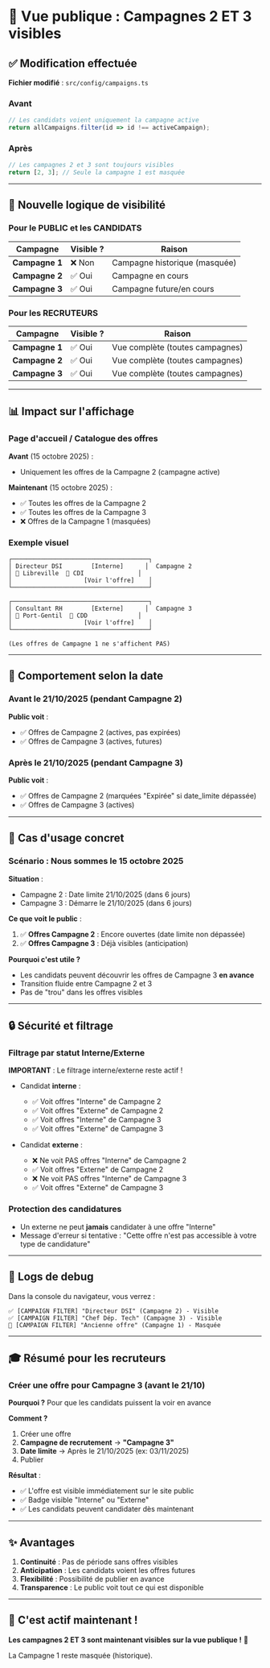 # 📢 Vue publique : Campagnes 2 ET 3 visibles

## ✅ Modification effectuée

**Fichier modifié** : `src/config/campaigns.ts`

### Avant
```typescript
// Les candidats voient uniquement la campagne active
return allCampaigns.filter(id => id !== activeCampaign);
```

### Après  
```typescript
// Les campagnes 2 et 3 sont toujours visibles
return [2, 3]; // Seule la campagne 1 est masquée
```

---

## 🎯 Nouvelle logique de visibilité

### Pour le **PUBLIC** et les **CANDIDATS**

| Campagne | Visible ? | Raison |
|----------|-----------|--------|
| **Campagne 1** | ❌ Non | Campagne historique (masquée) |
| **Campagne 2** | ✅ Oui | Campagne en cours |
| **Campagne 3** | ✅ Oui | Campagne future/en cours |

### Pour les **RECRUTEURS**

| Campagne | Visible ? | Raison |
|----------|-----------|--------|
| **Campagne 1** | ✅ Oui | Vue complète (toutes campagnes) |
| **Campagne 2** | ✅ Oui | Vue complète (toutes campagnes) |
| **Campagne 3** | ✅ Oui | Vue complète (toutes campagnes) |

---

## 📊 Impact sur l'affichage

### Page d'accueil / Catalogue des offres

**Avant** (15 octobre 2025) :
- Uniquement les offres de la Campagne 2 (campagne active)

**Maintenant** (15 octobre 2025) :
- ✅ Toutes les offres de la Campagne 2
- ✅ Toutes les offres de la Campagne 3
- ❌ Offres de la Campagne 1 (masquées)

### Exemple visuel

```
┌──────────────────────────────────────┐
│ Directeur DSI        [Interne]      │  Campagne 2
│ 📍 Libreville  💼 CDI               │
│                    [Voir l'offre]    │
└──────────────────────────────────────┘

┌──────────────────────────────────────┐
│ Consultant RH        [Externe]      │  Campagne 3
│ 📍 Port-Gentil  💼 CDD              │
│                    [Voir l'offre]    │
└──────────────────────────────────────┘

(Les offres de Campagne 1 ne s'affichent PAS)
```

---

## 🔄 Comportement selon la date

### Avant le 21/10/2025 (pendant Campagne 2)

**Public voit** :
- ✅ Offres de Campagne 2 (actives, pas expirées)
- ✅ Offres de Campagne 3 (actives, futures)

### Après le 21/10/2025 (pendant Campagne 3)

**Public voit** :
- ✅ Offres de Campagne 2 (marquées "Expirée" si date_limite dépassée)
- ✅ Offres de Campagne 3 (actives)

---

## 🎯 Cas d'usage concret

### Scénario : Nous sommes le 15 octobre 2025

**Situation** :
- Campagne 2 : Date limite 21/10/2025 (dans 6 jours)
- Campagne 3 : Démarre le 21/10/2025 (dans 6 jours)

**Ce que voit le public** :
1. ✅ **Offres Campagne 2** : Encore ouvertes (date limite non dépassée)
2. ✅ **Offres Campagne 3** : Déjà visibles (anticipation)

**Pourquoi c'est utile ?**
- Les candidats peuvent découvrir les offres de Campagne 3 **en avance**
- Transition fluide entre Campagne 2 et 3
- Pas de "trou" dans les offres visibles

---

## 🔒 Sécurité et filtrage

### Filtrage par statut Interne/Externe

**IMPORTANT** : Le filtrage interne/externe reste actif !

- Candidat **interne** :
  - ✅ Voit offres "Interne" de Campagne 2
  - ✅ Voit offres "Externe" de Campagne 2
  - ✅ Voit offres "Interne" de Campagne 3
  - ✅ Voit offres "Externe" de Campagne 3

- Candidat **externe** :
  - ❌ Ne voit PAS offres "Interne" de Campagne 2
  - ✅ Voit offres "Externe" de Campagne 2
  - ❌ Ne voit PAS offres "Interne" de Campagne 3
  - ✅ Voit offres "Externe" de Campagne 3

### Protection des candidatures

- Un externe ne peut **jamais** candidater à une offre "Interne"
- Message d'erreur si tentative : "Cette offre n'est pas accessible à votre type de candidature"

---

## 📝 Logs de debug

Dans la console du navigateur, vous verrez :

```
✅ [CAMPAIGN FILTER] "Directeur DSI" (Campagne 2) - Visible
✅ [CAMPAIGN FILTER] "Chef Dép. Tech" (Campagne 3) - Visible
🚫 [CAMPAIGN FILTER] "Ancienne offre" (Campagne 1) - Masquée
```

---

## 🎓 Résumé pour les recruteurs

### Créer une offre pour Campagne 3 (avant le 21/10)

**Pourquoi ?** Pour que les candidats puissent la voir en avance

**Comment ?**
1. Créer une offre
2. **Campagne de recrutement** → **"Campagne 3"**
3. **Date limite** → Après le 21/10/2025 (ex: 03/11/2025)
4. Publier

**Résultat** :
- ✅ L'offre est visible immédiatement sur le site public
- ✅ Badge visible "Interne" ou "Externe"
- ✅ Les candidats peuvent candidater dès maintenant

---

## ✨ Avantages

1. **Continuité** : Pas de période sans offres visibles
2. **Anticipation** : Les candidats voient les offres futures
3. **Flexibilité** : Possibilité de publier en avance
4. **Transparence** : Le public voit tout ce qui est disponible

---

## 🚀 C'est actif maintenant !

**Les campagnes 2 ET 3 sont maintenant visibles sur la vue publique !** 🎉

La Campagne 1 reste masquée (historique).

